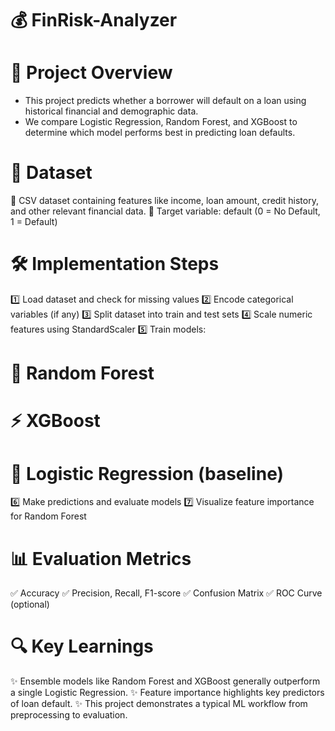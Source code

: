 # 💰 FinRisk-Analyzer

# 🧠 Project Overview

- This project predicts whether a borrower will default on a loan using historical financial and demographic data.
- We compare Logistic Regression, Random Forest, and XGBoost to determine which model performs best in predicting loan defaults.

# 📂 Dataset

🔹 CSV dataset containing features like income, loan amount, credit history, and other relevant financial data.
🔹 Target variable: default (0 = No Default, 1 = Default)

# 🛠️ Implementation Steps

1️⃣ Load dataset and check for missing values
2️⃣ Encode categorical variables (if any)
3️⃣ Split dataset into train and test sets
4️⃣ Scale numeric features using StandardScaler
5️⃣ Train models:

# 🌳 Random Forest

# ⚡ XGBoost

# 🔹 Logistic Regression (baseline)
6️⃣ Make predictions and evaluate models
7️⃣ Visualize feature importance for Random Forest

# 📊 Evaluation Metrics

✅ Accuracy
✅ Precision, Recall, F1-score
✅ Confusion Matrix
✅ ROC Curve (optional)

# 🔍 Key Learnings

✨ Ensemble models like Random Forest and XGBoost generally outperform a single Logistic Regression.
✨ Feature importance highlights key predictors of loan default.
✨ This project demonstrates a typical ML workflow from preprocessing to evaluation.
